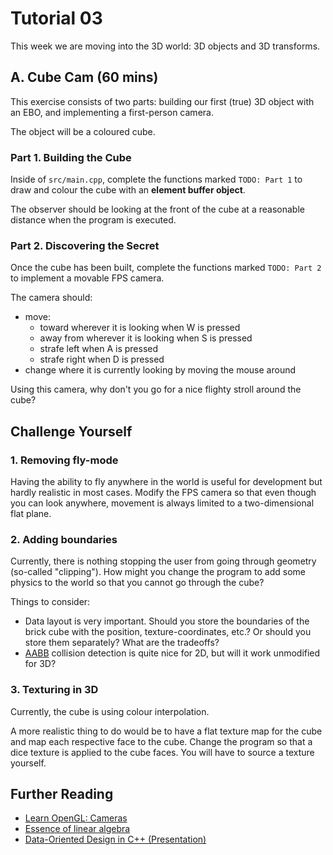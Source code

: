 # Tutorial 03

This week we are moving into the 3D world: 3D objects and 3D transforms.

## A. Cube Cam (60 mins)

This exercise consists of two parts: building our first (true) 3D object with an EBO, and implementing a first-person camera.

The object will be a coloured cube.


### Part 1. Building the Cube

Inside of `src/main.cpp`, complete the functions marked `TODO: Part 1` to draw and colour the cube with an **element buffer object**.


The observer should be looking at the front of the cube at a reasonable distance when the program is executed.

### Part 2. Discovering the Secret

Once the cube has been built, complete the functions marked `TODO: Part 2` to implement a movable FPS camera.

The camera should:
- move:
  - toward wherever it is looking when W is pressed
  - away from wherever it is looking when S is pressed
  - strafe left when A is pressed
  - strafe right when D is pressed
- change where it is currently looking by moving the mouse around

Using this camera, why don't you go for a nice flighty stroll around the cube?

## Challenge Yourself

### 1. Removing fly-mode

Having the ability to fly anywhere in the world is useful for development but hardly realistic in most cases. Modify the FPS camera so that even though you can look anywhere, movement is always limited to a two-dimensional flat plane.

### 2. Adding boundaries

Currently, there is nothing stopping the user from going through geometry (so-called "clipping"). How might you change the program to add some physics to the world so that you cannot go through the cube?

Things to consider:
- Data layout is very important. Should you store the boundaries of the brick cube with the position, texture-coordinates, etc.? Or should you store them separately? What are the tradeoffs?
- [AABB](https://tutorialedge.net/gamedev/aabb-collision-detection-tutorial/) collision detection is quite nice for 2D, but will it work unmodified for 3D?

### 3. Texturing in 3D

Currently, the cube is using colour interpolation.

A more realistic thing to do would be to have a flat texture map for the cube and map each respective face to the cube.
Change the program so that a dice texture is applied to the cube faces.
You will have to source a texture yourself.

## Further Reading

- [Learn OpenGL: Cameras](https://learnopengl.com/Getting-started/Camera)
- [Essence of linear algebra](https://www.youtube.com/playlist?list=PLZHQObOWTQDPD3MizzM2xVFitgF8hE_ab)
- [Data-Oriented Design in C++ (Presentation)](https://www.youtube.com/watch?v=rX0ItVEVjHc)

